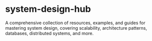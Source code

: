 # system-design-hub
A comprehensive collection of resources, examples, and guides for mastering system design, covering scalability, architecture patterns, databases, distributed systems, and more.
